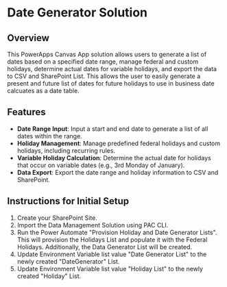 # Date Generator Solution

## Overview
This PowerApps Canvas App solution allows users to generate a list of dates based on a specified date range, manage federal and custom holidays, determine actual dates for variable holidays, and export the data to CSV and SharePoint List. This allows the user to easily generate a present and future list of dates for future holidays to use in business date calcuates as a date table.

## Features
- **Date Range Input**: Input a start and end date to generate a list of all dates within the range.
- **Holiday Management**: Manage predefined federal holidays and custom holidays, including recurring rules.
- **Variable Holiday Calculation**: Determine the actual date for holidays that occur on variable dates (e.g., 3rd Monday of January).
- **Data Export**: Export the date range and holiday information to CSV and SharePoint.

## Instructions for Initial Setup

1. Create your SharePoint Site.
2. Import the Data Management Solution using PAC CLI.
3. Run the Power Automate "Provision Holiday and Date Generator Lists". This will provision the Holidays List and populate it with the Federal Holidays. Additionally, the Data Generator List will be created.
4. Update Environment Variable list value "Date Generator List" to the newly created "DateGenerator" List.
5. Update Environment Variable list value "Holiday List" to the newly created "Holiday" List.
